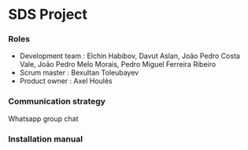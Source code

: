 # SDS Project

### Roles
- Development team : Elchin Habibov, Davut Aslan, João Pedro Costa Vale, João Pedro Melo Morais, Pedro Miguel Ferreira Ribeiro
- Scrum master : Bexultan Toleubayev
- Product owner : Axel Houlès

### Communication strategy
Whatsapp group chat 

### Installation manual
